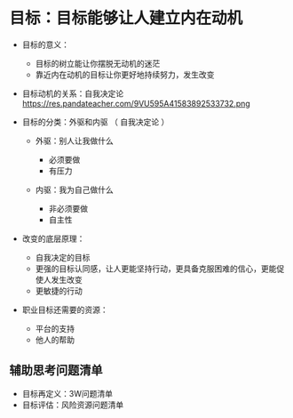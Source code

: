 # 目标：目标能够让人建立内在动机

- 目标的意义：
  - 目标的树立能让你摆脱无动机的迷茫
  - 靠近内在动机的目标让你更好地持续努力，发生改变


- 目标动机的关系：自我决定论
  https://res.pandateacher.com/9VU595A41583892533732.png

- 目标的分类：外驱和内驱 （ 自我决定论 ）
  - 外驱：别人让我做什么
    - 必须要做
    - 有压力

  - 内驱：我为自己做什么
    - 非必须要做
    - 自主性

- 改变的底层原理：
  - 自我决定的目标
  - 更强的目标认同感，让人更能坚持行动，更具备克服困难的信心，更能促使人发生改变
  - 更敏捷的行动

- 职业目标还需要的资源：
  - 平台的支持
  - 他人的帮助


## 辅助思考问题清单
- 目标再定义：3W问题清单
- 目标评估：风险资源问题清单
